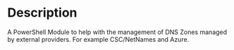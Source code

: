 # Description

A PowerShell Module to help with the management of DNS Zones managed by external providers.
For example CSC/NetNames and Azure.